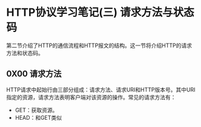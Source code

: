# HTTP协议学习笔记(三) 请求方法与状态码

第二节介绍了HTTP的通信流程和HTTP报文的结构。这一节将介绍HTTP的请求方法和状态码。

## 0X00 请求方法

HTTP请求中起始行由三部分组成：请求方法、请求URI和HTTP版本号。其中URI指定的资源，请求方法表明客户端对该资源的操作。常见的请求方法有：

- GET：获取资源。
- HEAD：和GET类似